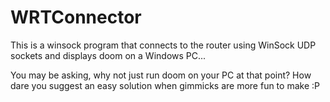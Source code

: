 # WRTConnector

This is a winsock program that connects to the router using WinSock UDP sockets and displays doom on a Windows PC...

You may be asking, why not just run doom on your PC at that point? How dare you suggest an easy solution when gimmicks are more fun to make :P